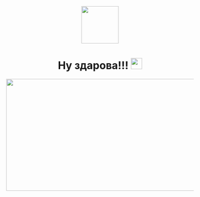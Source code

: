 <div id="Header" align="center">
  <img src="https://media.giphy.com/media/hpF9R9M1PHN5e5liSx/giphy.gif?cid=ecf05e476ib7dwcf60ew9t3kkuj0elx1opal7rhsu58sji7z&rid=giphy.gif&ct=g" width="100"/>
  </div>
 <div align="center">
  <img src="https://komarev.com/ghpvc/?username=DushesOG&style=flat-square&color=blue" alt=""/>
  <h1>
  Ну здарова!!!
  <img src="https://media.giphy.com/media/hvRJCLFzcasrR4ia7z/giphy.gif" width="30px"/>
</h1>
  </div>
  <div align="center">
  <img src="https://media.giphy.com/media/dWesBcTLavkZuG35MI/giphy.gif" width="600" height="300"/>
</div>
  
